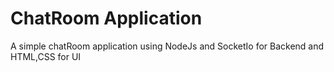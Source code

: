 # ChatRoom Application

A simple chatRoom application using NodeJs and SocketIo for Backend and HTML,CSS for UI
